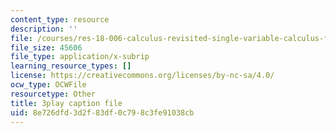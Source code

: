 ```yaml
---
content_type: resource
description: ''
file: /courses/res-18-006-calculus-revisited-single-variable-calculus-fall-2010/8e726dfd3d2f83df0c798c3fe91038cb_MNhkoylpyNA.srt
file_size: 45606
file_type: application/x-subrip
learning_resource_types: []
license: https://creativecommons.org/licenses/by-nc-sa/4.0/
ocw_type: OCWFile
resourcetype: Other
title: 3play caption file
uid: 8e726dfd-3d2f-83df-0c79-8c3fe91038cb
---
```

